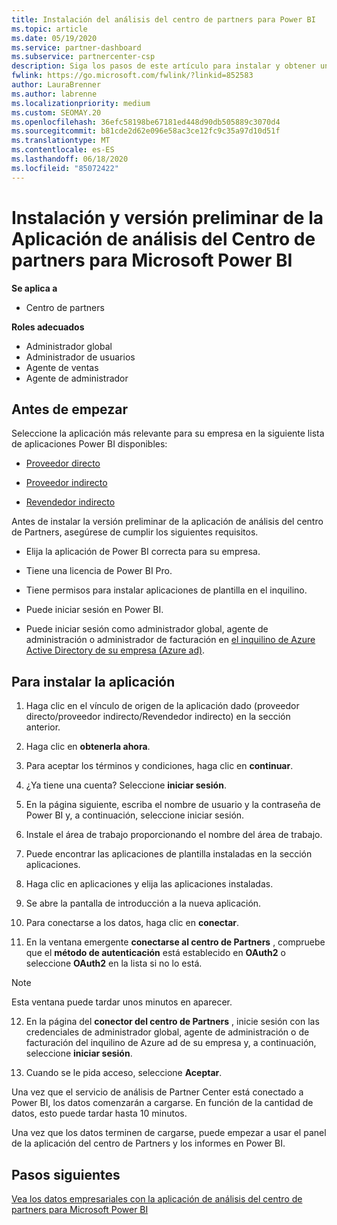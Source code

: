 ```yaml
---
title: Instalación del análisis del centro de partners para Power BI
ms.topic: article
ms.date: 05/19/2020
ms.service: partner-dashboard
ms.subservice: partnercenter-csp
description: Siga los pasos de este artículo para instalar y obtener una vista previa de la aplicación de análisis del centro de partners para Power BI (para asociados directos en CSP).
fwlink: https://go.microsoft.com/fwlink/?linkid=852583
author: LauraBrenner
ms.author: labrenne
ms.localizationpriority: medium
ms.custom: SEOMAY.20
ms.openlocfilehash: 36efc58198be67181ed448d90db505889c3070d4
ms.sourcegitcommit: b81cde2d62e096e58ac3ce12fc9c35a97d10d51f
ms.translationtype: MT
ms.contentlocale: es-ES
ms.lasthandoff: 06/18/2020
ms.locfileid: "85072422"
---
```

# <a name="install-and-preview-the-partner-center-analytics-app-for-microsoft-power-bi"></a>Instalación y versión preliminar de la Aplicación de análisis del Centro de partners para Microsoft Power BI

**Se aplica a**

- Centro de partners

**Roles adecuados**
-   Administrador global
-   Administrador de usuarios
-   Agente de ventas
-   Agente de administrador

## <a name="before-you-begin"></a>Antes de empezar

Seleccione la aplicación más relevante para su empresa en la siguiente lista de aplicaciones Power BI disponibles:
- [Proveedor directo](https://appsource.microsoft.com/en-us/product/power-bi/partnercenteranalytics.direct_provider_partner_analytics)

- [Proveedor indirecto](https://appsource.microsoft.com/en-us/product/power-bi/partnercenteranalytics.indirect_provider_partner_analytics)

- [Revendedor indirecto](https://appsource.microsoft.com/en-us/product/power-bi/partnercenteranalytics.indirect_reseller_partner_analytics)

Antes de instalar la versión preliminar de la aplicación de análisis del centro de Partners, asegúrese de cumplir los siguientes requisitos.

- Elija la aplicación de Power BI correcta para su empresa.

- Tiene una licencia de Power BI Pro.

- Tiene permisos para instalar aplicaciones de plantilla en el inquilino.

- Puede iniciar sesión en Power BI.

- Puede iniciar sesión como administrador global, agente de administración o administrador de facturación en [el inquilino de Azure Active Directory de su empresa (Azure ad)](azure-active-directory-tenants-and-partner-center.md).

## <a name="to-install-the-app"></a>Para instalar la aplicación

1. Haga clic en el vínculo de origen de la aplicación dado (proveedor directo/proveedor indirecto/Revendedor indirecto) en la sección anterior.

2. Haga clic en **obtenerla ahora**. 

3. Para aceptar los términos y condiciones, haga clic en **continuar**.

4. ¿Ya tiene una cuenta? Seleccione **iniciar sesión**.

5. En la página siguiente, escriba el nombre de usuario y la contraseña de Power BI y, a continuación, seleccione iniciar sesión.

6. Instale el área de trabajo proporcionando el nombre del área de trabajo.

7. Puede encontrar las aplicaciones de plantilla instaladas en la sección aplicaciones.

8. Haga clic en aplicaciones y elija las aplicaciones instaladas.

9. Se abre la pantalla de introducción a la nueva aplicación.

10. Para conectarse a los datos, haga clic en **conectar**.

11. En la ventana emergente **conectarse al centro de Partners** , compruebe que el **método de autenticación** está establecido en **OAuth2** o seleccione **OAuth2** en la lista si no lo está. 

> [!NOTE]  
>  Esta ventana puede tardar unos minutos en aparecer.

12. En la página del **conector del centro de Partners** , inicie sesión con las credenciales de administrador global, agente de administración o de facturación del inquilino de Azure ad de su empresa y, a continuación, seleccione **iniciar sesión**.
 
13. Cuando se le pida acceso, seleccione **Aceptar**. 

Una vez que el servicio de análisis de Partner Center está conectado a Power BI, los datos comenzarán a cargarse. En función de la cantidad de datos, esto puede tardar hasta 10 minutos. 

Una vez que los datos terminen de cargarse, puede empezar a usar el panel de la aplicación del centro de Partners y los informes en Power BI.

## <a name="next-steps"></a>Pasos siguientes

[Vea los datos empresariales con la aplicación de análisis del centro de partners para Microsoft Power BI](power-bi-app-for-direct-partners-use.md)
